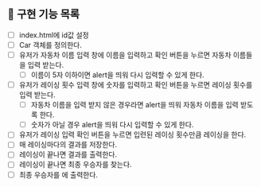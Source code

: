 ## 🎯 구현 기능 목록

- [ ] index.html에 id값 설정
- [ ] Car 객체를 정의한다.
- [ ] 유저가 자동차 이름 입력 창에 이름을 입력하고 확인 버튼을 누르면 자동차 이름들을 입력 받는다.
  - [ ] 이름이 5자 이하이면 alert을 띄워 다시 입력할 수 있게 한다.
- [ ] 유저가 레이싱 횟수 입력 창에 숫자를 입력하고 확인 버튼을 누르면 레이싱 횟수를 입력 받는다.
  - [ ] 자동차 이름을 입력 받지 않은 경우라면 alert을 띄워 자동차 이름을 입력 받도록 한다.
  - [ ] 숫자가 아닐 경우 alert을 띄워 다시 입력할 수 있게 한다.
- [ ] 유저가 레이싱 입력 확인 버튼을 누르면 입련된 레이싱 횟수만큼 레이싱을 한다.
- [ ] 매 레이싱마다의 결과를 저장한다.
- [ ] 레이싱이 끝나면 결과를 출력한다.
- [ ] 레이싱이 끝나면 최종 우승자를 찾는다.
- [ ] 최종 우승자를 <span id="racing-winners">에 출력한다.

